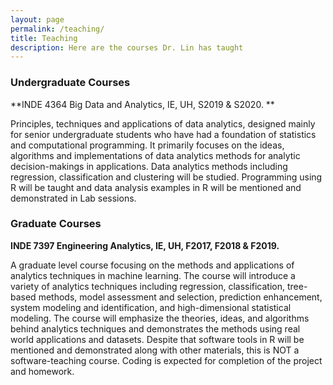 ```yaml
---
layout: page
permalink: /teaching/
title: Teaching
description: Here are the courses Dr. Lin has taught
---
```


### **Undergraduate Courses**

**INDE 4364 Big Data and Analytics, IE, UH, S2019 & S2020. ** 

Principles, techniques and applications of data analytics, designed mainly for senior undergraduate students who have had a foundation of statistics and computational programming. It primarily focuses on the ideas, algorithms and implementations of data analytics methods for analytic decision-makings in applications. Data analytics methods including regression, classification and clustering will be studied. Programming using R will be taught and data analysis examples in R will be mentioned and demonstrated in Lab sessions.

### **Graduate Courses**

**INDE 7397 Engineering Analytics, IE, UH, F2017, F2018 & F2019.**    

A graduate level course focusing on the methods and applications of analytics techniques in machine learning. The course will introduce a variety of analytics techniques including regression, classification, tree-based methods, model assessment and selection, prediction enhancement, system modeling and identification, and high-dimensional statistical modeling. The course will emphasize the theories, ideas, and algorithms behind analytics techniques and demonstrates the methods using real world applications and datasets. Despite that software tools in R will be mentioned and demonstrated along with other materials, this is NOT a software-teaching course. Coding is expected for completion of the project and homework.
